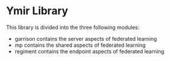 # Ymir Library
This library is divided into the three following modules:

- garrison contains the server aspects of federated learning
- mp contains the shared aspects of federated learning
- regiment contains the endpoint aspects of federated learning